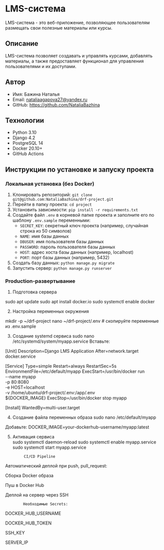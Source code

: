 # LMS-система

LMS-система - это веб-приложение, позволяющее пользователям размещать свои полезные материалы или курсы.

## Описание

LMS-система позволяет создавать и управлять курсами, добавлять материалы, а также предоставляет функционал для управления пользователями и их доступами.

## Автор

* Имя: Бажина Наталья
* Email: nataliaagapova27@yandex.ru
* GitHub: https://github.com/NataliaBazhina

## Технологии

- Python 3.10
- Django 4.2
- PostgreSQL 14
- Docker 20.10+
- GitHub Actions

## Инструкции по установке и запуску проекта

### Локальная установка (без Docker)

1. Клонировать репозиторий: `git clone git@github.com:NataliaBazhina/drf-project.git`
2. Перейти в папку проекта: `cd project`
3. Установить зависимости: `pip install -r requirements.txt`
4. Создайте файл `.env` в корневой папке проекта и заполните его по шаблону `.env.sample` переменными:
   - `SECRET_KEY`: секретный ключ проекта (например, случайная строка из 50 символов)
   - `NAME`: имя базы данных
   - `DBUSER`: имя пользователя базы данных
   - `PASSWORD`: пароль пользователя базы данных
   - `HOST`: адрес хоста базы данных (например, localhost)
   - `PORT`: порт базы данных (например, 5432)
5. Создать базу данных: `python manage.py migrate`
6. Запустить сервер: `python manage.py runserver`

### Production-развертывание 

1. Подготовка сервера

sudo apt update
sudo apt install docker.io
sudo systemctl enable docker

2. Настройка переменных окружения

mkdir -p ~/drf-project
nano ~/drf-project/.env  # скопируйте переменные из .env.sample

3. Создание systemd сервиса
sudo nano /etc/systemd/system/myapp.service
Вставьте:

[Unit]
Description=Django LMS Application
After=network.target docker.service

[Service]
Type=simple
Restart=always
RestartSec=5s
EnvironmentFile=/etc/default/myapp
ExecStart=/usr/bin/docker run \
  --name myapp \
  -p 80:8080 \
  -e HOST=localhost \
  -v /home/ubuntu/drf-project/.env:/app/.env \
  ${DOCKER_IMAGE}
ExecStop=/usr/bin/docker stop myapp

[Install]
WantedBy=multi-user.target

4. Создание файла переменных образа
sudo nano /etc/default/myapp

Добавьте: DOCKER_IMAGE=your-dockerhub-username/myapp:latest

5. Активация сервиса  
sudo systemctl daemon-reload
sudo systemctl enable myapp.service
sudo systemctl start myapp.service

            CI/CD Pipeline

Автоматический деплой при push, pull_request:

Сборка Docker образа

Пуш в Docker Hub

Деплой на сервер через SSH

            Необходимые Secrets:

DOCKER_HUB_USERNAME

DOCKER_HUB_TOKEN

SSH_KEY

SERVER_IP

